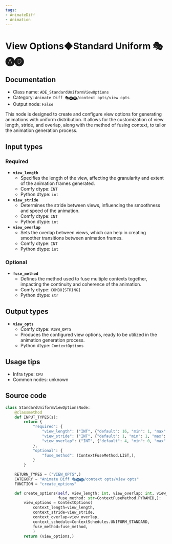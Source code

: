 ```yaml
---
tags:
- AnimateDiff
- Animation
---
```


# View Options◆Standard Uniform 🎭🅐🅓
## Documentation
- Class name: `ADE_StandardUniformViewOptions`
- Category: `Animate Diff 🎭🅐🅓/context opts/view opts`
- Output node: `False`

This node is designed to create and configure view options for generating animations with uniform distribution. It allows for the customization of view length, stride, and overlap, along with the method of fusing context, to tailor the animation generation process.
## Input types
### Required
- **`view_length`**
    - Specifies the length of the view, affecting the granularity and extent of the animation frames generated.
    - Comfy dtype: `INT`
    - Python dtype: `int`
- **`view_stride`**
    - Determines the stride between views, influencing the smoothness and speed of the animation.
    - Comfy dtype: `INT`
    - Python dtype: `int`
- **`view_overlap`**
    - Sets the overlap between views, which can help in creating smoother transitions between animation frames.
    - Comfy dtype: `INT`
    - Python dtype: `int`
### Optional
- **`fuse_method`**
    - Defines the method used to fuse multiple contexts together, impacting the continuity and coherence of the animation.
    - Comfy dtype: `COMBO[STRING]`
    - Python dtype: `str`
## Output types
- **`view_opts`**
    - Comfy dtype: `VIEW_OPTS`
    - Produces the configured view options, ready to be utilized in the animation generation process.
    - Python dtype: `ContextOptions`
## Usage tips
- Infra type: `CPU`
- Common nodes: unknown


## Source code
```python
class StandardUniformViewOptionsNode:
    @classmethod
    def INPUT_TYPES(s):
        return {
            "required": {
                "view_length": ("INT", {"default": 16, "min": 1, "max": LENGTH_MAX}),
                "view_stride": ("INT", {"default": 1, "min": 1, "max": STRIDE_MAX}),
                "view_overlap": ("INT", {"default": 4, "min": 0, "max": OVERLAP_MAX}),
            },
            "optional": {
                "fuse_method": (ContextFuseMethod.LIST,),
            }
        }
    
    RETURN_TYPES = ("VIEW_OPTS",)
    CATEGORY = "Animate Diff 🎭🅐🅓/context opts/view opts"
    FUNCTION = "create_options"

    def create_options(self, view_length: int, view_overlap: int, view_stride: int,
                       fuse_method: str=ContextFuseMethod.PYRAMID,):
        view_options = ContextOptions(
            context_length=view_length,
            context_stride=view_stride,
            context_overlap=view_overlap,
            context_schedule=ContextSchedules.UNIFORM_STANDARD,
            fuse_method=fuse_method,
            )
        return (view_options,)

```
